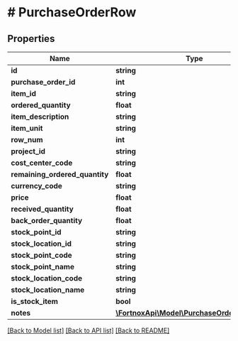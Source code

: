 # # PurchaseOrderRow

## Properties

Name | Type | Description | Notes
------------ | ------------- | ------------- | -------------
**id** | **string** |  | [optional]
**purchase_order_id** | **int** |  | [optional]
**item_id** | **string** |  |
**ordered_quantity** | **float** |  |
**item_description** | **string** |  | [optional]
**item_unit** | **string** |  | [optional]
**row_num** | **int** |  | [optional]
**project_id** | **string** |  | [optional]
**cost_center_code** | **string** |  | [optional]
**remaining_ordered_quantity** | **float** |  |
**currency_code** | **string** |  |
**price** | **float** |  | [optional]
**received_quantity** | **float** |  | [optional]
**back_order_quantity** | **float** |  | [optional]
**stock_point_id** | **string** |  | [optional]
**stock_location_id** | **string** |  | [optional]
**stock_point_code** | **string** |  | [optional]
**stock_point_name** | **string** |  | [optional]
**stock_location_code** | **string** |  | [optional]
**stock_location_name** | **string** |  | [optional]
**is_stock_item** | **bool** |  | [optional]
**notes** | [**\FortnoxApi\Model\PurchaseOrderRowNote[]**](PurchaseOrderRowNote.md) |  | [optional]

[[Back to Model list]](../../README.md#models) [[Back to API list]](../../README.md#endpoints) [[Back to README]](../../README.md)
